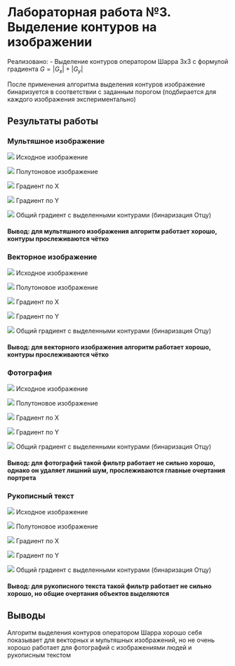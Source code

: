 # Лабораторная работа №3. Выделение контуров на изображении

Реализовано:
    - Выделение контуров оператором Шарра 3х3 с формулой градиента $`G = |G_x| + |G_y|`$

После применения алгоритма выделения контуров изображение бинаризуется в соответствии с заданным порогом (подбирается для каждого изображения экспериментально)

## Результаты работы

### Мультяшное изображение

![](../pictures_src/nyam.jpg)
Исходное изображение

![](../pictures_results/work_1/semitone/nyam_semitone.png)
Полутоновое изображение

![](../pictures_results/work_3/nyam_Sharr_Operator_x.png)
Градиент по X

![](../pictures_results/work_3/nyam_Sharr_Operator_y.png)
Градиент по Y

![](../pictures_results/work_3/nyam_Sharr_Operator_xy.png)
Общий градиент с выделенными контурами (бинаризация Отцу)

#### Вывод: для мультяшного изображения алгоритм работает хорошо, контуры прослеживаются чётко

### Векторное изображение

![](../pictures_src/japan.jpg)
Исходное изображение

![](../pictures_results/work_1/semitone/japan_semi.png)
Полутоновое изображение

![](../pictures_results/work_3/japan_Sharr_Operator_x.png)
Градиент по X

![](../pictures_results/work_3/japan_Sharr_Operator_y.png)
Градиент по Y

![](../pictures_results/work_3/japan_Sharr_Operator_xy.png)
Общий градиент с выделенными контурами (бинаризация Отцу)

#### Вывод: для векторного изображения алгоритм работает хорошо, контуры прослеживаются чётко

### Фотография

![](../pictures_src/nando.jpg)
Исходное изображение

![](../pictures_results/work_1/semitone/nando_semitone.png)
Полутоновое изображение

![](../pictures_results/work_3/nando_Sharr_Operator_x.png)
Градиент по X

![](../pictures_results/work_3/nando_Sharr_Operator_y.png)
Градиент по Y

![](../pictures_results/work_3/nando_Sharr_Operator_xy.png)
Общий градиент с выделенными контурами (бинаризация Отцу)

#### Вывод: для фотографий такой фильтр работает не сильно хорошо, однако он удаляет лишний шум, прослеживаются главные очертания портрета

### Рукописный текст

![](../pictures_src/integral.jpg)
Исходное изображение

![](../pictures_results/work_1/semitone/integral_semitone.png)
Полутоновое изображение

![](../pictures_results/work_3/integral_Sharr_Operator_x.png)
Градиент по X

![](../pictures_results/work_3/integral_Sharr_Operator_y.png)
Градиент по Y

![](../pictures_results/work_3/integral_Sharr_Operator_xy.png)
Общий градиент с выделенными контурами (бинаризация Отцу)

#### Вывод: для рукописного текста такой фильтр работает не сильно хорошо, но общие очертания объектов выделяются

## Выводы
Алгоритм выделения контуров оператором Шарра хорошо себя показывает для векторных и мультяшных изображений, но не очень хорошо работает для фотографий с изображениями людей и рукописным текстом

